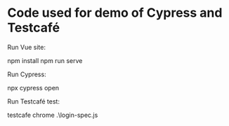 # Code used for demo of Cypress and Testcafé

Run Vue site:

npm install
npm run serve 

Run Cypress:

npx cypress open

Run Testcafé test:

testcafe chrome .\login-spec.js

